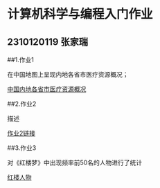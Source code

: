 # 计算机科学与编程入门作业
## 2310120119  张家瑞
##1.作业1

在中国地图上呈现内地各省市医疗资源概况；

[中国内地各省市医疗资源概况](https://Rjz0415.github.io/map-China.html)


##2.作业2

描述

[作业2链接](https://www.pku.edu.cn)

##3.作业3

对《红楼梦》中出现频率前50名的人物进行了统计

[红楼人物](https://Rjz0415.github.io/honglou.html)

